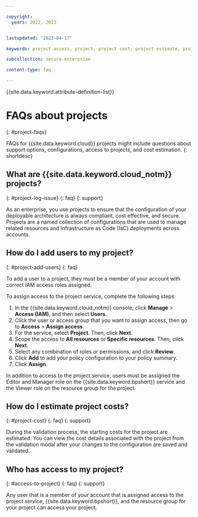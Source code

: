 ```yaml
---

copyright:
  years: 2022, 2023


lastupdated: "2023-04-17"

keywords: project access, project, project cost, project estimate, project users

subcollection: secure-enterprise

content-type: faq

---
```


{{site.data.keyword.attribute-definition-list}}

# FAQs about projects
{: #project-faqs}

FAQs for {{site.data.keyword.cloud}} projects might include questions about support options, configurations, access to projects, and cost estimation.
{: shortdesc}

## What are {{site.data.keyword.cloud_notm}} projects?
{: #project-log-issue}
{: faq}
{: support}

As an enterprise, you use projects to ensure that the configuration of your deployable architecture is always compliant, cost effective, and secure. Projects are a named collection of configurations that are used to manage related resources and Infrastructure as Code (IaC) deployments across accounts.

## How do I add users to my project?
{: #project-add-users}
{: faq}

To add a user to a project, they must be a member of your account with correct IAM access roles assigned.

To assign access to the project service, complete the following steps:

1. In the {{site.data.keyword.cloud_notm}} console, click **Manage** > **Access (IAM)**, and then select **Users**.
1. Click the user or access group that you want to assign access, then go to **Access** > **Assign access**.
1. For the service, select **Project**. Then, click **Next**.
1. Scope the access to **All resources** or **Specific resources**. Then, click **Next**.
1. Select any combination of roles or permissions, and click **Review**.
1. Click **Add** to add your policy configuration to your policy summary.
1. Click **Assign**.

In addition to access to the project service, users must be assigned the Editor and Manager role on the {{site.data.keyword.bpshort}} service and the Viewer role on the resource group for the project.

## How do I estimate project costs?
{: #project-cost}
{: faq}
{: support}

During the validation process, the starting costs for the project are estimated. You can view the cost details associated with the project from the validation modal after your changes to the configuration are saved and validated.

## Who has access to my project?
{: #access-to-project}
{: faq}
{: support}

Any user that is a member of your account that is assigned access to the project service, {{site.data.keyword.bpshort}}, and the resource group for your project can access your project.
